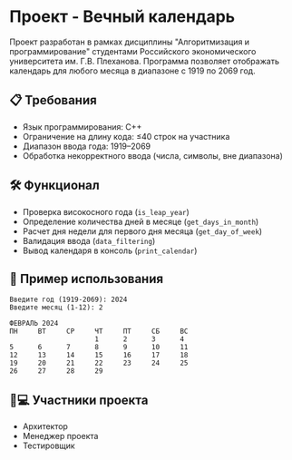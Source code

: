 # Проект - Вечный календарь

Проект разработан в рамках дисциплины "Алгоритмизация и программирование" студентами Российского экономического университета им. Г.В. Плеханова. Программа позволяет отображать календарь для любого месяца в диапазоне с 1919 по 2069 год.

## 📋 Требования
- Язык программирования: C++
- Ограничение на длину кода: ≤40 строк на участника
- Диапазон ввода года: 1919–2069
- Обработка некорректного ввода (числа, символы, вне диапазона)

## 🛠 Функционал
- Проверка високосного года (`is_leap_year`)
- Определение количества дней в месяце (`get_days_in_month`)
- Расчет дня недели для первого дня месяца (`get_day_of_week`)
- Валидация ввода (`data_filtering`)
- Вывод календаря в консоль (`print_calendar`)

## 📅 Пример использования
```
Введите год (1919-2069): 2024
Введите месяц (1-12): 2

ФЕВРАЛЬ 2024
ПН     ВТ     СР     ЧТ     ПТ     СБ     ВС
                     1      2      3      4
5      6      7      8      9      10     11
12     13     14     15     16     17     18
19     20     21     22     23     24     25
26     27     28     29
```

## 🧑💻 Участники проекта
* Архитектор
* Менеджер проекта
* Тестировщик
